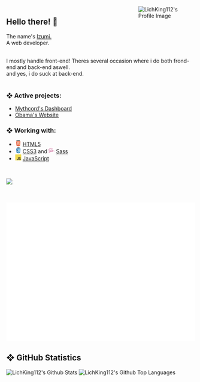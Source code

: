 <!-- /* ------ PROFILE IMAGE ------ */ -->

<img align="right" alt="LichKing112's Profile Image" width="30%" src="https://avatars.githubusercontent.com/u/47420407?s=460&u=c7d150dba97a4eb85dd2a5f7a86238b50cc11207&v=4">

<!-- /* ------ INTRODUCTION ------ */ -->

## Hello there! 👋
The name's [Izumi.](https://www.instagram.com/yhezkiel.dio/) <br>
A web developer. <br> <br>

 I mostly handle front-end! Theres several occasion where i do both frond-end and back-end aswell. <br>
 and yes, i do suck at back-end. <br><br>

<!-- /* ------ CURRENT PROJECTS ------ */ -->

### ❖ Active projects: 
 * [Mythcord's Dashboard](https://www.youtube.com/watch?v=OVPPOwMpSpQ)
 * [Obama's Website](https://github.com/FutureDeveloperZ/web)
 
<!-- /* ------ LANGUAGES ------ */ -->

 ### ❖ Working with:
 * <img src="https://raw.githubusercontent.com/github/explore/80688e429a7d4ef2fca1e82350fe8e3517d3494d/topics/html/html.png" alt="HTML" width="16" height="16"> [HTML5](https://html.com)
 * <img src="https://raw.githubusercontent.com/github/explore/80688e429a7d4ef2fca1e82350fe8e3517d3494d/topics/css/css.png" alt="CSS3" width="16" height="16"> [CSS3](https://css-tricks.com) and <img src="https://raw.githubusercontent.com/github/explore/80688e429a7d4ef2fca1e82350fe8e3517d3494d/topics/sass/sass.png" alt="SASS" width="16" height="16"> [Sass](https://sass-lang.com)
 * <img src="https://raw.githubusercontent.com/github/explore/80688e429a7d4ef2fca1e82350fe8e3517d3494d/topics/javascript/javascript.png" alt="Javascript" width="16" height="16"> [JavaScript](https://www.javascript.com)

<!-- /* ------ BADGES ------ */ -->

<br>

![](https://komarev.com/ghpvc/?username=LichKing112&label=Visitors&color=blueviolet&style=flat-square)

<br>

![Metrics](https://github.com/LichKing112/LichKing112/blob/master/github-metrics.svg)

<!-- /* ------ GITHUB STATISTICS ------ */ -->

## ❖ GitHub Statistics
<img alt="LichKing112's Github Stats" src="https://github-readme-stats.vercel.app/api?username=lichking112&theme=gotham&show_icons=true" />
<img alt="LichKing112's Github Top Languages" src="https://github-readme-stats.vercel.app/api/top-langs/?username=lichking112&theme=gotham&layout=compact" />
